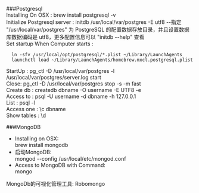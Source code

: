 ###Postgresql  
Installing On OSX :  brew install postgresql -v  
Initialize Postgresql server : initdb /usr/local/var/postgres -E utf8    --指定 "/usr/local/var/postgres" 为 PostgreSQL 的配置数据存放目录，并且设置数据库数据编码是 utf8，更多配置信息可以 "initdb --help" 查看   
Set startup When Computer starts :
```
  ln -sfv /usr/local/opt/postgresql/*.plist ~/Library/LaunchAgents
  launchctl load ~/Library/LaunchAgents/homebrew.mxcl.postgresql.plist
```
StartUp : pg_ctl -D /usr/local/var/postgres -l /usr/local/var/postgres/server.log start    
Close:  pg_ctl -D /usr/local/var/postgres stop -s -m fast   
Create db    : createdb dbname -O username -E UTF8 -e  
Access to    : psql -U username -d dbname -h 127.0.0.1  
List         : psql -l  
Access one   : \c dbname  
Show tables : \d  


###MongoDB
* Installing on OSX:    
   brew install mongodb  
* 启动MongoDB:  
   mongod --config /usr/local/etc/mongod.conf  
* Access to MongoDB with Command:  
   mongo  

MongoDb的可视化管理工具:  Robomongo   
   
